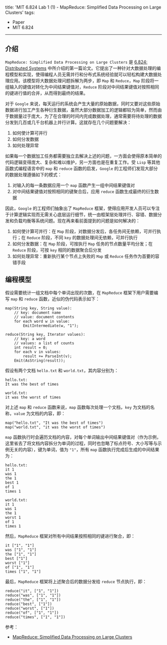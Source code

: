 title: 'MIT 6.824 Lab 1 (1) - MapReduce: Simplified Data Processing on Large Clusters'
tags:
- Paper
- MIT 6.824
---

## 介绍
`MapReduce: Simplified Data Processing on Large Clusters` 是 [6.824: Distributed Systems](https://pdos.csail.mit.edu/6.824/) 中所介绍的第一篇论文。它提出了一种针对大数据处理的编程模型和实现，使得编程人员无需并行和分布式系统经验就可以轻松构建大数据处理应用。该模型将大数据处理问题拆解为两步，即 `Map` 和 `Reduce`，`Map` 阶段将一组输入的键值对转化为中间结果键值对，`Reduce` 阶段对中间结果键值对按照相同的键进行值的合并，从而得到最终的结果。

对于 `Google` 来说，每天运行的系统会产生大量的原始数据，同时又要对这些原始数据进行加工产生各种衍生数据，虽然大部分数据加工的逻辑都较为简单，然而由于数据量过于庞大，为了在合理的时间内完成数据处理，通常需要将待处理的数据分发到几百或几千台机器上并行计算。这就存在几个问题要解决：

1. 如何使计算可并行
2. 如何分发数据
3. 如何处理异常

如果每一个数据加工任务都需要独立去解决上述的问题，一方面会使得原本简单的代码逻辑变得庞大、复杂和难以维护，另一方面也是在重复工作。受 `Lisp` 等其他函数式编程语言中的 `map` 和 `reduce` 函数的启发，`Google` 的工程师们发现大部分的数据处理遵循如下的模式：

1. 对输入的每一条数据应用一个 `map` 函数产生一组中间结果键值对
2. 对中间结果键值对按照相同的键聚合后，应用 `reduce` 函数生成最终的衍生数据

因此，`Google` 的工程师们抽象出了 `MapReduce` 框架，使得应用开发人员可以专注于计算逻辑实现而无需关心底层运行细节，统一由框架层处理并行、容错、数据分发和负载均衡等系统问题。现在再来看前面提到的问题是如何解决的：

1. 如何使计算可并行：在 `Map` 阶段，对数据分发后，各任务间无依赖，可并行执行；在 `Reduce` 阶段，不同 `key` 的数据处理间无依赖，可并行执行
2. 如何分发数据：在 `Map` 阶段，可按执行 `Map` 任务的节点数量平均分发；在 `Reduce` 阶段，可按 `key` 相同的数据聚合后分发
3. 如何处理异常：重新执行某个节点上失败的 `Map` 或 `Reduce` 任务作为首要的容错手段

## 编程模型
假设需要统计一组文档中每个单词出现的次数，在 `MapReduce` 框架下用户需要编写 `map` 和 `reduce` 函数，近似的伪代码表示如下：

```
map(String key, String value):
    // key: document name
    // value: document contents
    for each word w in value:
        EmitIntermediate(w, "1");

reduce(String key, Iterator values):
    // key: a word
    // values: a list of counts
    int result = 0;
    for each v in values:
        result += ParseInt(v);
    Emit(AsString(result));
```

假设有两个文档 `hello.txt` 和 `world.txt`，其内容分别为：

```
hello.txt:
It was the best of times

world.txt:
it was the worst of times
```

对上述 `map` 和 `reduce` 函数来说，`map` 函数每次处理一个文档，`key` 为文档的名称，`value` 为文档的内容，即：

```
map("hello.txt", "It was the best of times")
map("world.txt", "it was the worst of times")
```

`map` 函数执行时会遍历文档的内容，对每个单词输出中间结果键值对（作为示例，这里省去了将文档内容拆分为单词的过程，同时也忽略了标点符号、大小写等与示例无关的内容），键为单词，值为 `"1"`，所有 `map` 函数执行完成后生成的中间结果为：

```
hello.txt:
it 1
was 1
the 1
best 1
of 1
times 1

world.txt:
it 1
was 1
the 1
worst 1
of 1
times 1
```

然后，`MapReduce` 框架对所有中间结果按照相同的键进行聚合，即：

```
it ["1", "1"]
was ["1", "1"]
the ["1", "1"]
best ["1"]
worst ["1"]
of ["1", "1"]
times ["1", "1"]
```

最后，`MapReduce` 框架将上述聚合后的数据分发给 `reduce` 节点执行，即：

```
reduce("it", ["1", "1"])
reduce("was", ["1", "1"])
reduce("the", ["1", "1"])
reduce("best", ["1"])
reduce("worst", ["1"])
reduce("of", ["1", "1"])
reduce("times", ["1", "1"])
```

参考：

- [MapReduce: Simplified Data Processing on Large Clusters](https://research.google/pubs/pub62/)
